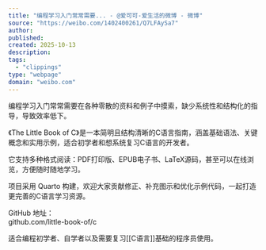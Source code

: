 ```yaml
---
title: "编程学习入门常常需要... - @爱可可-爱生活的微博 - 微博"
source: "https://weibo.com/1402400261/Q7LFAySa7"
author:
published:
created: 2025-10-13
description:
tags:
  - "clippings"
type: "webpage"
domain: "weibo.com"
---
```

编程学习入门常常需要在各种零散的资料和例子中摸索，缺少系统性和结构化的指导，导致效率低下。  
  
《The Little Book of C》是一本简明且结构清晰的C语言指南，涵盖基础语法、关键概念和实用示例，适合初学者和想系统复习C语言的开发者。  
  
它支持多种格式阅读：PDF打印版、EPUB电子书、LaTeX源码，甚至可以在线浏览，方便随时随地学习。  
  
项目采用 Quarto 构建，欢迎大家贡献修正、补充图示和优化示例代码，一起打造更完善的C语言学习资源。  
  
GitHub 地址：  
github.com/little-book-of/c  
  
适合编程初学者、自学者以及需要复习[[C语言]]基础的程序员使用。